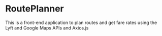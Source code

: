 # RoutePlanner
This is a front-end application to plan routes and get fare rates using the Lyft and Google Maps APIs and Axios.js

